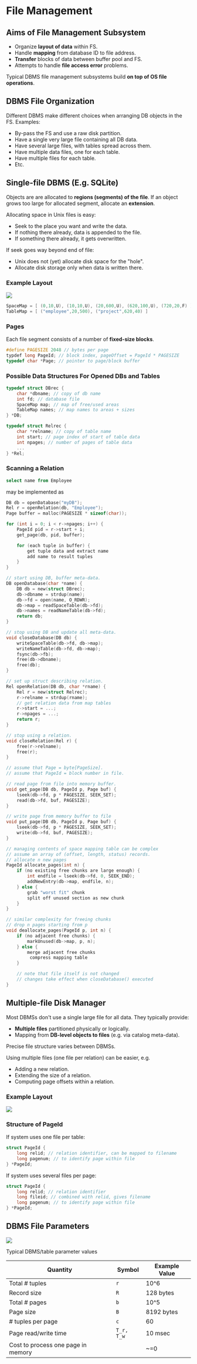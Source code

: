 # File Management
## Aims of File Management Subsystem
- Organize **layout of data** within FS.
- Handle **mapping** from database ID to file address.
- **Transfer** blocks of data between buffer pool and FS.
- Attempts to handle **file access error** problems.

Typical DBMS file management subsystems build **on top of OS file operations**.

## DBMS File Organization
Different DBMS make different choices when arranging DB objects in the FS. Examples:
- By-pass the FS and use a raw disk partition.
- Have a single very large file containing all DB data.
- Have several large files, with tables spread across them.
- Have multiple data files, one for each table.
- Have multiple files for each table.
- Etc.

## Single-file DBMS (E.g. SQLite)
Objects are are allocated to **regions (segments) of the file**. If an object grows too large for allocated segment, allocate an **extension**.

Allocating space in Unix files is easy:
- Seek to the place you want and write the data.
- If nothing there already, data is appended to the file.
- If something there already, it gets overwritten.

If seek goes way beyond end of file:
- Unix does not (yet) allocate disk space for the "hole".
- Allocate disk storage only when data is written there.

### Example Layout
![](http://cgi.cse.unsw.edu.au/~cs9315/21T1/lectures/files/Pics/storage/single-file-example.png)

```c
SpaceMap = [ (0,10,U), (10,10,U), (20,600,U), (620,100,U), (720,20,F) ]
TableMap = [ ("employee",20,500), ("project",620,40) ]
```

### Pages
Each file segment consists of a number of **fixed-size blocks**. 

```c
#define PAGESIZE 2048 // bytes per page
typdef long PageId; // block index, pageOffset = PageId * PAGESIZE
typedef char *Page; // pointer to page/block buffer
```

### Possible Data Structures For Opened DBs and Tables
```c
typedef struct DBrec {
    char *dbname; // copy of db name
    int fd; // database file
    SpaceMap map; // map of free/used areas
    TableMap names; // map names to areas + sizes
} *DB;

typedef struct Relrec {
    char *relname; // copy of table name
    int start; // page index of start of table data
    int npages; // number of pages of table data
    ...
} *Rel;
```

### Scanning a Relation
```sql
select name from Employee
```

may be implemented as

```c
DB db = openDatabase("myDB");
Rel r = openRelation(db, "Employee");
Page buffer = malloc(PAGESIZE * sizeof(char));

for (int i = 0; i < r->npages; i++) {
    PageId pid = r->start + i;
    get_page(db, pid, buffer);

    for (each tuple in buffer) {
        get tuple data and extract name
        add name to result tuples
    }
}

// start using DB, buffer meta-data.
DB openDatabase(char *name) {
    DB db = new(struct DBrec);
    db->dbname = strdup(name);
    db->fd = open(name, O_RDWR);
    db->map = readSpaceTable(db->fd);
    db->names = readNameTable(db->fd);
    return db;
}

// stop using DB and update all meta-data.
void closeDatabase(DB db) {
    writeSpaceTable(db->fd, db->map);
    writeNameTable(db->fd, db->map);
    fsync(db->fb);
    free(db->dbname);
    free(db);
}

// set up struct describing relation.
Rel openRelation(DB db, char *rname) {
    Rel r = new(struct Relrec);
    r->relname = strdup(rname);
    // get relation data from map tables
    r->start = ...;
    r->npages = ...;
    return r;
}

// stop using a relation.
void closeRelation(Rel r) {
    free(r->relname);
    free(r);
}

// assume that Page = byte[PageSize].
// assume that PageId = block number in file.

// read page from file into memory buffer. 
void get_page(DB db, PageId p, Page buf) {
    lseek(db->fd, p * PAGESIZE, SEEK_SET);
    read(db->fd, buf, PAGESIZE);
}

// write page from memory buffer to file
void put_page(DB db, PageId p, Page buf) {
    lseek(db->fd, p * PAGESIZE, SEEK_SET);
    write(db->fd, buf, PAGESIZE);
}

// managing contents of space mapping table can be complex
// assume an array of (offset, length, status) records.
// allocate n new pages
PageId allocate_pages(int n) {
    if (no existing free chunks are large enough) {
        int endfile = lseek(db->fd, 0, SEEK_END);
        addNewEntry(db->map, endfile, n);
    } else {
        grab "worst fit" chunk
        split off unused section as new chunk
    }
}

// similar complexity for freeing chunks
// drop n pages starting from p
void deallocate_pages(PageId p, int n) {
    if (no adjacent free chunks) {
        markUnused(db->map, p, n);
    } else {
        merge adjacent free chunks
         compress mapping table
    }

    // note that file itself is not changed
    // changes take effect when closeDatabase() executed
}
```

## Multiple-file Disk Manager
Most DBMSs don't use a single large file for all data. They typically provide:
- **Multiple files** partitioned physically or logically.
- Mapping from **DB-level objects to files** (e.g. via catalog meta-data).

Precise file structure varies between DBMSs. 

Using multiple files (one file per relation) can be easier, e.g.
- Adding a new relation.
- Extending the size of a relation.
- Computing page offsets within a relation.

### Example Layout
![](http://cgi.cse.unsw.edu.au/~cs9315/21T1/lectures/files/Pics/storage/single-vs-multi.png)

### Structure of PageId
If system uses one file per table:
```c
struct PageId {
    long relid; // relation identifier, can be mapped to filename
    long pagenum; // to identify page within file
} *PageId;
```

If system uses several files per page:
```c
struct PageId {
    long relid; // relation identifier
    long fileid; // combined with relid, gives filename
    long pagenum; // to identify page within file
} *PageId; 
```

## DBMS File Parameters
![](
[Diagram:Pics/file-struct/file-struct0.png])

Typical DBMS/table parameter values

|Quantity|Symbol|Example Value|
|----|----|----|
|Total # tuples|``r``|10^6|
|Record size|``R``|128 bytes|
|Total # pages|``b``|10^5|
|Page size|``B``|8192 bytes|
|# tuples per page|``c``|60|
|Page read/write time|``T_r, T_w``|10 msec|
|Cost to process one page in memory||~=0|